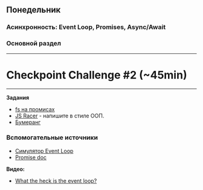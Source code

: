 ## Понедельник


### Асинхронность: Event Loop, Promises, Async/Await
### Основной раздел

---
# Checkpoint Challenge #2 (~45min)
---

**Задания**

- [fs на промисах](../../../../core-async-promisify-fs)
- [JS Racer](../../../../core-algorithm-racer-1) - напишите в стиле ООП.
- [Бумеранг](../../../../core-async-boomerang)


### Вспомогательные источники
- [Симулятор Event Loop](http://latentflip.com/loupe)
- [Promise doc](https://learn.javascript.ru/promise)

**Видео:**
- [What the heck is the event loop?](https://www.youtube.com/watch?v=8aGhZQkoFbQ)
